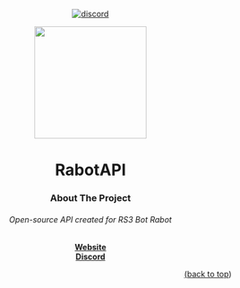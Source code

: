 <!-- Jump to top ID, Center readme -->
<div id="top"></div>
<div align="center">
<!-- Social buttons -->

[![discord](https://img.shields.io/badge/Discord-7289DA?style=for-the-badge&logo=discord&logoColor=white)](https://discord.gg/kEP3zx8h)


 


<!-- PROJECT LOGO -->
  <img src="https://i.imgur.com/J6l3AXj.png" width="200">
 
   
<!-- PROJECT Name -->
# RabotAPI

<!-- ABOUT THE PROJECT -->
### About The Project
###### Open-source API created for RS3 Bot Rabot </a>
<a href="http://www.rabot.dev/"><strong> Website</strong>
<br>
<a href="https://discord.gg/kEP3zx8h"><strong> Discord</strong>

<!-- Jump to top button -->
<p align="right">(<a href="#top">back to top</a>)</p>
</div>
